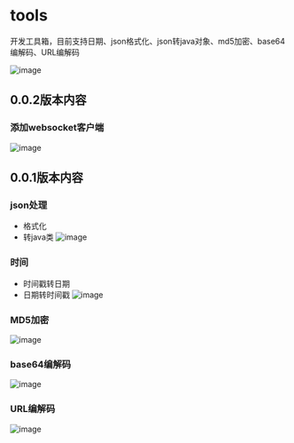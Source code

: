 # tools
开发工具箱，目前支持日期、json格式化、json转java对象、md5加密、base64编解码、URL编解码


![image](https://github.com/nuoqin/tools/assets/45343280/ac99cefc-b1b2-47a5-ad13-cf4ce32c29c7)
## 0.0.2版本内容
### 添加websocket客户端
![image](https://github.com/nuoqin/tools/assets/45343280/07d5787b-d041-492b-a228-3e17da07b1f1)


## 0.0.1版本内容
### json处理
* 格式化
* 转java类
![image](https://github.com/nuoqin/tools/assets/45343280/672c1a7b-ecf2-4a35-b17c-38ab9ad5fad0)


### 时间
* 时间戳转日期
* 日期转时间戳
![image](https://github.com/nuoqin/tools/assets/45343280/ba6498c0-c80d-4487-a99c-8e8a122f3acf)

### MD5加密

![image](https://github.com/nuoqin/tools/assets/45343280/7b14cd52-08ca-4588-b911-bd9d5534f380)

### base64编解码

![image](https://github.com/nuoqin/tools/assets/45343280/e28ad92a-b3be-4037-93f1-f902cb0b4542)

### URL编解码
![image](https://github.com/nuoqin/tools/assets/45343280/c052e87d-f590-4883-8ae0-b1924f3abf37)
